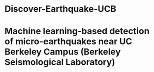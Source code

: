 # Discover-Earthquake-UCB

# Machine learning‐based detection of micro-earthquakes near UC Berkeley Campus (Berkeley Seismological Laboratory)
